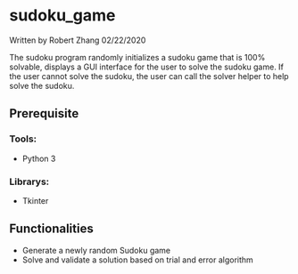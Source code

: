 # sudoku_game

Written by Robert Zhang 02/22/2020 

The sudoku program randomly initializes a sudoku game that is 100% solvable, displays a GUI interface for the user to solve the sudoku game. If the user cannot solve the sudoku, the user can call the solver helper to help solve the sudoku.
## Prerequisite
### Tools:
- Python 3
### Librarys:
- Tkinter

## Functionalities

- Generate a newly random Sudoku game
- Solve and validate a solution based on trial and error algorithm